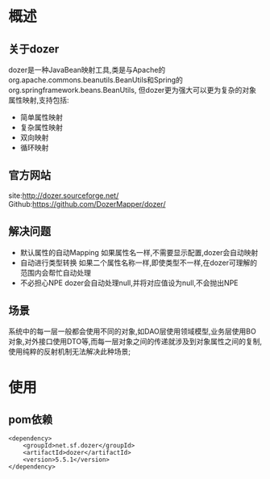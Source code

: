 # 概述
## 关于dozer
  dozer是一种JavaBean映射工具,类是与Apache的org.apache.commons.beanutils.BeanUtils和Spring的org.springframework.beans.BeanUtils,
但dozer更为强大可以更为复杂的对象属性映射,支持包括:
* 简单属性映射
* 复杂属性映射
* 双向映射
* 循环映射

## 官方网站
  site:http://dozer.sourceforge.net/
  Github:https://github.com/DozerMapper/dozer/

## 解决问题
* 默认属性的自动Mapping
  如果属性名一样,不需要显示配置,dozer会自动映射
* 自动进行类型转换
  如果二个属性名称一样,即使类型不一样,在dozer可理解的范围内会帮忙自动处理  
* 不必担心NPE
  dozer会自动处理null,并将对应值设为null,不会抛出NPE

## 场景
  系统中的每一层一般都会使用不同的对象,如DAO层使用领域模型,业务层使用BO对象,对外接口使用DTO等,而每一层对象之间的传递就涉及到对象属性之间的复制,使用纯粹的反射机制无法解决此种场景;

# 使用
## pom依赖
```
<dependency>
    <groupId>net.sf.dozer</groupId>
    <artifactId>dozer</artifactId>
    <version>5.5.1</version>
</dependency>
```
